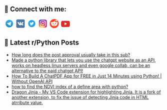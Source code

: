 ## 🔎 Connect with me:
[<img src="https://github.com/bullbesh/bullbesh/blob/main/images/Telegram.png" width="32" height="32" />](https://t.me/bullbesh)
[<img src="https://github.com/bullbesh/bullbesh/blob/main/images/VK.png" width="32" height="32" />](https://vk.com/bullbesh)
[<img src="https://github.com/bullbesh/bullbesh/blob/main/images/Twitter.png" width="32" height="32" />](https://twitter.com/bullbesh1)
[<img src="https://github.com/bullbesh/bullbesh/blob/main/images/Instagram.png" width="32" height="32" />](https://www.instagram.com/bullbesh)
[<img src="https://github.com/bullbesh/bullbesh/blob/main/images/Reddit.png" width="32" height="32" />](https://www.reddit.com/user/bullbesh)
[<img src="https://github.com/bullbesh/bullbesh/blob/main/images/YouTube.png" width="32" height="32" />](https://www.youtube.com/channel/UCtfjRs6uzgq5mfm8S06WTcg)

## 📕 Latest r/Python Posts
<!-- BLOG-POST-LIST:START -->
- [How long does the post approval usually take in this sub?](https://www.reddit.com/r/Python/comments/13t7gid/how_long_does_the_post_approval_usually_take_in/)
- [Made a python library that lets you use the chatgpt website as an API, works on headless linux servers and even google collab, can be an alternative to the paid chatgpt API!](https://www.reddit.com/r/Python/comments/13t4z44/made_a_python_library_that_lets_you_use_the/)
- [How To Build A ChatPDF App for FREE in Just 14 Minutes using Python! | Without OpenAI API](https://www.reddit.com/r/Python/comments/13t4dj3/how_to_build_a_chatpdf_app_for_free_in_just_14/)
- [how to find the NDVI index of a define area with python?](https://www.reddit.com/r/Python/comments/13t3k6b/how_to_find_the_ndvi_index_of_a_define_area_with/)
- [Dragon Jinja - My VS Code extension for highlighting Jinja. It is a fork of another extension, to fix the issue of detecting Jinja code in HTML atrribute value.](https://www.reddit.com/r/Python/comments/13t1mqi/dragon_jinja_my_vs_code_extension_for/)
<!-- BLOG-POST-LIST:END -->
